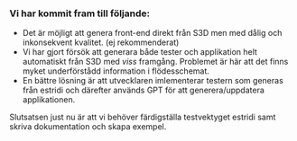 ### Vi har kommit fram till följande:

- Det är möjligt att genera front-end direkt från S3D men 
med dålig och inkonsekvent kvalitet. (ej rekommenderat)
- Vi har gjort försök att generara både tester och applikation 
helt automatiskt från S3D med *viss* framgång. 
Problemet är här att det finns myket underförstådd information i flödesschemat. 
- En bättre lösning är att utvecklaren imlementerar testern som generas från estridi
och därefter används GPT för att generera/uppdatera applikationen.

Slutsatsen just nu är att vi behöver färdigställa testvektyget estridi samt skriva dokumentation och skapa exempel.
